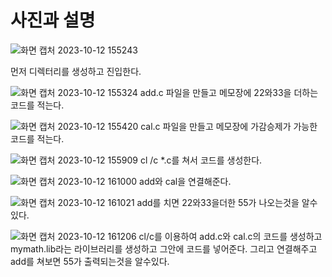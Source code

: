 # 사진과 설명

![화면 캡처 2023-10-12 155243](https://github.com/ryeonwoong/mymath.lib/assets/127822756/6d3f2e39-040d-468e-b9b6-a3592230ec5e)

먼저 디렉터리를 생성하고 진입한다.

![화면 캡처 2023-10-12 155324](https://github.com/ryeonwoong/mymath.lib/assets/127822756/9fd25424-6c13-4a14-8abb-90e6c1ef93e5)
add.c 파일을 만들고 메모장에 22와33을 더하는 코드를 적는다.

![화면 캡처 2023-10-12 155420](https://github.com/ryeonwoong/mymath.lib/assets/127822756/63a1be9c-cd56-46fb-bca9-4aa88fbcbc38)
cal.c 파일을 만들고 메모장에 가감승제가 가능한 코드를 적는다.

![화면 캡처 2023-10-12 155909](https://github.com/ryeonwoong/mymath.lib/assets/127822756/5ed9c663-8741-4e0e-8f23-51a74a7b9fca)
cl /c *.c를 쳐서 코드를 생성한다.

![화면 캡처 2023-10-12 161000](https://github.com/ryeonwoong/mymath.lib/assets/127822756/bcce8e79-9b07-49d4-a733-bb5c07f07f3e)
add와 cal을 연결해준다.

![화면 캡처 2023-10-12 161021](https://github.com/ryeonwoong/mymath.lib/assets/127822756/8105e840-60c8-4763-ac56-50111112b5c6)
add를 치면 22와33을더한 55가 나오는것을 알수있다.

![화면 캡처 2023-10-12 161206](https://github.com/ryeonwoong/mymath.lib/assets/127822756/dba6ac5d-7dbe-445a-a774-41dc85018d59)
cl/c를 이용하여 add.c와 cal.c의 코드를 생성하고 mymath.lib라는 라이브러리를 생성하고 그안에 코드를 넣어준다. 그리고 연결해주고 add를 쳐보면 55가 출력되는것을 알수있다.
